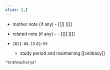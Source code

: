 ```yaml
---
alias: [,]
---
```

- mother note (if any)
		- [[]] [[]]
- related note (if any) -
		- [[]] [[]]


- `2021-08-15`  `02:59`
	- study period and maintaining [[celibacy]]

```query
"brahmacharya"
```
